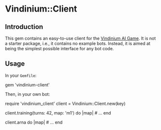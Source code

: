 # Vindinium::Client

## Introduction

This gem contains an easy-to-use client for the [Vindinium AI
Game](http://www.vindinium.org). It is not a starter package, i.e., it
contains no example bots. Instead, it is aimed at being the simplest possible
interface for any bot code.

## Usage

In your `Gemfile`:

  gem 'vindinium-client'

Then, in your own bot:

  require 'vindinium_client'
  client = Vindinium::Client.new(key)

  client.training(turns: 42, map: 'm1') do |map|
    # ...
  end

  client.arna do |map|
    # ...
  end
